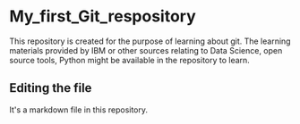 # My_first_Git_respository
This repository is created for the purpose of learning about git. The learning materials provided by IBM or other sources relating to Data Science, open source tools, Python might be available in the repository to learn.
## Editing the file
It's a markdown file in this repository.                       
